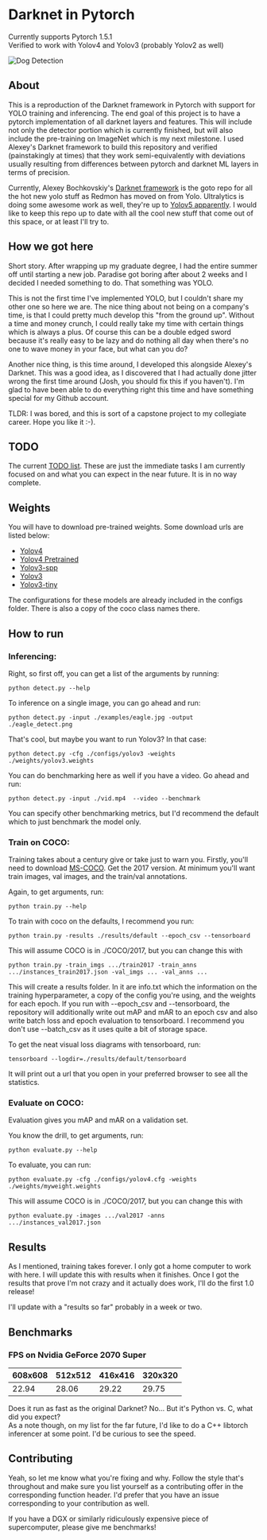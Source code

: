 # Darknet in Pytorch
Currently supports Pytorch 1.5.1  
Verified to work with Yolov4 and Yolov3 (probably Yolov2 as well)

![Dog Detection](https://lh3.googleusercontent.com/OyZTbeMh7E5C5LUMmWkfdgxFs38FTV7KQlHGir9Y-HNE1VJhnh80iMmem2Emdaq4P_u-jKSOFlQJ1PBut3mdiIZhbQqrqPQ7JNrZd9p-tkYDKadOd_leS7b2GIIwdO-L2GH7u_E1CQ=w2400 "Dog Detection")

## About
This is a reproduction of the Darknet framework in Pytorch with support for YOLO training and inferencing. The end goal of this project is to have a pytorch implementation of all darknet layers and features. This will include not only the detector portion which is currently finished, but will also include the pre-training on ImageNet which is my next milestone. I used Alexey's Darknet framework to build this repository and verified (painstakingly at times) that they work semi-equivalently with deviations usually resulting from differences between pytorch and darknet ML layers in terms of precision.

Currently, Alexey Bochkovskiy's [Darknet framework](https://github.com/AlexeyAB/darknet) is the goto repo for all the hot new yolo stuff as Redmon has moved on from Yolo. Ultralytics is doing some awesome work as well, they're up to [Yolov5 apparently](https://github.com/ultralytics/yolov5). I would like to keep this repo up to date with all the cool new stuff that come out of this space, or at least I'll try to.

## How we got here
Short story. After wrapping up my graduate degree, I had the entire summer off until starting a new job. Paradise got boring after about 2 weeks and I decided I needed something to do. That something was YOLO. 

This is not the first time I've implemented YOLO, but I couldn't share my other one so here we are. The nice thing about not being on a company's time, is that I could pretty much develop this "from the ground up". Without a time and money crunch, I could really take my time with certain things which is always a plus. Of course this can be a double edged sword because it's really easy to be lazy and do nothing all day when there's no one to wave money in your face, but what can you do? 

Another nice thing, is this time around, I developed this alongside Alexey's Darknet. This was a good idea, as I discovered that I had actually done jitter wrong the first time around (Josh, you should fix this if you haven't). I'm glad to have been able to do everything right this time and have something special for my Github account.

TLDR: I was bored, and this is sort of a capstone project to my collegiate career. Hope you like it :-).

## TODO
The current [TODO list](https://docs.google.com/document/d/1WvkFzX29_vPRy2sYOeLbDnoJ4yiQsT7GAHyvyxOsC2w/edit?usp=sharing). These are just the immediate tasks I am currently focused on and what you can expect in the near future. It is in no way complete.

## Weights
You will have to download pre-trained weights. Some download urls are listed below:
* [Yolov4](https://github.com/AlexeyAB/darknet/releases/download/darknet_yolo_v3_optimal/yolov4.weights)
* [Yolov4 Pretrained](https://drive.google.com/file/d/13kN5sb0jJtoP9XVKu9Y2_Fqwo0BSz-Yj/view?usp=sharing)
* [Yolov3-spp](https://pjreddie.com/media/files/yolov3-spp.weights)
* [Yolov3](https://pjreddie.com/media/files/yolov3.weights)
* [Yolov3-tiny](https://pjreddie.com/media/files/yolov3-tiny.weights)

The configurations for these models are already included in the configs folder. There is also a copy of the coco class names there.


## How to run
### Inferencing:
Right, so first off, you can get a list of the arguments by running:
```
python detect.py --help
```

To inference on a single image, you can go ahead and run:
```
python detect.py -input ./examples/eagle.jpg -output ./eagle_detect.png
```

That's cool, but maybe you want to run Yolov3? In that case:
```
python detect.py -cfg ./configs/yolov3 -weights ./weights/yolov3.weights
```

You can do benchmarking here as well if you have a video. Go ahead and run:
```
python detect.py -input ./vid.mp4  --video --benchmark
```
You can specify other benchmarking metrics, but I'd recommend the default which to just benchmark the model only.

### Train on COCO:
Training takes about a century give or take just to warn you. Firstly, you'll need to download [MS-COCO](https://cocodataset.org/#download). Get the 2017 version. At minimum you'll want train images, val images, and the train/val annotations.

Again, to get arguments, run:
```
python train.py --help
```

To train with coco on the defaults, I recommend you run:
```
python train.py -results ./results/default --epoch_csv --tensorboard
```
This will assume COCO is in ./COCO/2017, but you can change this with
```
python train.py -train_imgs .../train2017 -train_anns .../instances_train2017.json -val_imgs ... -val_anns ...
```

This will create a results folder. In it are info.txt which the information on the training hyperparameter, a copy of the config you're using, and the weights for each epoch. If you run with --epoch_csv and --tensorboard, the repository will additionally write out mAP and mAR to an epoch csv and also write batch loss and epoch evaluation to tensorboard. I recommend you don't use --batch_csv as it uses quite a bit of storage space.

To get the neat visual loss diagrams with tensorboard, run:
```
tensorboard --logdir=./results/default/tensorboard
```

It will print out a url that you open in your preferred browser to see all the statistics.

### Evaluate on COCO:
Evaluation gives you mAP and mAR on a validation set.

You know the drill, to get arguments, run:
```
python evaluate.py --help
```

To evaluate, you can run:
```
python evaluate.py -cfg ./configs/yolov4.cfg -weights ./weights/myweight.weights
```
This will assume COCO is in ./COCO/2017, but you can change this with
```
python evaluate.py -images .../val2017 -anns .../instances_val2017.json
```

## Results
As I mentioned, training takes forever. I only got a home computer to work with here. I will update this with results when it finishes. Once I got the results that prove I'm not crazy and it actually does work, I'll do the first 1.0 release!

I'll update with a "results so far" probably in a week or two.

## Benchmarks
### FPS on Nvidia GeForce 2070 Super 
| 608x608 | 512x512 | 416x416 | 320x320 | 
|---|---|---|---|
| 22.94  | 28.06  | 29.22  | 29.75 |

Does it run as fast as the original Darknet? No... But it's Python vs. C, what did you expect?  
As a note though, on my list for the far future, I'd like to do a C++ libtorch inferencer at some point. I'd be curious to see the speed.

## Contributing
Yeah, so let me know what you're fixing and why. Follow the style that's throughout and make sure you list yourself as a contributing offer in the corresponding function header. I'd prefer that you have an issue corresponding to your contribution as well.

If you have a DGX or similarly ridiculously expensive piece of supercomputer, please give me benchmarks!



